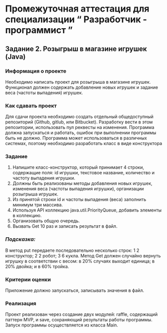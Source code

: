 # Промежуточная аттестация для специализации &#8220; Разработчик - программист &#8221;

## Задание 2. Розыгрыш в магазине игрушек (Java)

### Информация о проекте
Необходимо написать проект для розыгрыша в магазине игрушек.
Функционал должен содержать добавление новых игрушек и задание веса (частоты выпадения) игрушек.

### Как сдавать проект
Для сдачи проекта необходимо создать отдельный общедоступный
репозиторий (Github, gitlub, или Bitbucket). Разработку вести в этом
репозитории, использовать пул реквесты на изменения. Программа должна
запускаться и работать, ошибок при выполнении программы быть не должно.
Программа может использоваться в различных системах, поэтому необходимо
разработать класс в виде конструктора

### Задание
1. Напишите класс-конструктор, который принимает 4 строки, содержащие поля: id игрушки, текстовое название, количество и частоту выпадения игрушки.
2. Должны быть реализованы методы добавления новых игрушек, изменения веса (частоты выпадения игрушки), организации розыгрыша игрушек.
3. Из принятой строки id и частоты выпадения (веса) заполнить минимум три массива.
4. Используя API коллекцию java.util.PriorityQueue, добавить элементы в коллекцию.
5. Организовать общую очередь.
6. Вызвать Get 10 раз и записать результат в файл.

### **_Подсказка:_**
В метод put передаете последовательно несколько строк: 
1 2 конструктор;
2 2 робот;
3 6 кукла.
Метод Get должен случайно вернуть игрушку в соответствии с весом:
в 20% случаях выходит единица;
в 20% двойка;
и в 60% тройка.

### Критерии оценки
Приложение должно запускаться, записывать значения в файл.

### Реализация
Проект реализован через создание двух модулей: raffle, содержащий паттерн MVP, и save, сохраняющий результаты работы программы. Запуск программы осуществляется из класса Main. 
